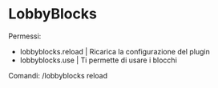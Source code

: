 # LobbyBlocks

Permessi:
- lobbyblocks.reload | Ricarica la configurazione del plugin
- lobbyblocks.use | Ti permette di usare i blocchi

Comandi:
/lobbyblocks reload 



